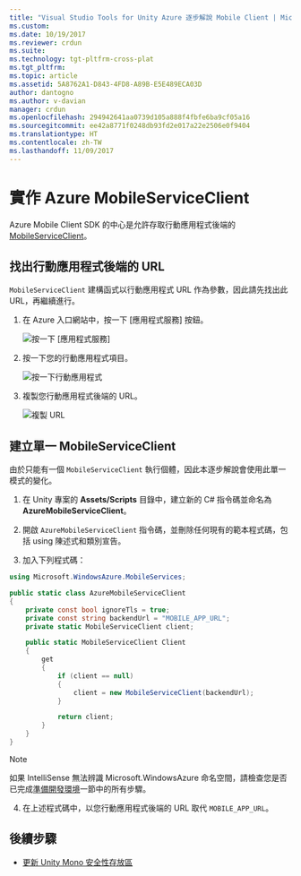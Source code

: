 ```yaml
---
title: "Visual Studio Tools for Unity Azure 逐步解說 Mobile Client | Microsoft Docs"
ms.custom: 
ms.date: 10/19/2017
ms.reviewer: crdun
ms.suite: 
ms.technology: tgt-pltfrm-cross-plat
ms.tgt_pltfrm: 
ms.topic: article
ms.assetid: 5A8762A1-D843-4FD8-A89B-E5E489ECA03D
author: dantogno
ms.author: v-davian
manager: crdun
ms.openlocfilehash: 294942641aa0739d105a888f4fbfe6ba9cf05a16
ms.sourcegitcommit: ee42a8771f0248db93fd2e017a22e2506e0f9404
ms.translationtype: HT
ms.contentlocale: zh-TW
ms.lasthandoff: 11/09/2017
---
```

# <a name="implement-the-azure-mobileserviceclient"></a>實作 Azure MobileServiceClient

Azure Mobile Client SDK 的中心是允許存取行動應用程式後端的 <a href="https://msdn.microsoft.com/en-us/library/azure/microsoft.windowsazure.mobileservices.mobileserviceclient(v=azure.10).aspx">MobileServiceClient</a>。

## <a name="locate-the-url-of-the-mobile-app-backend"></a>找出行動應用程式後端的 URL

`MobileServiceClient` 建構函式以行動應用程式 URL 作為參數，因此請先找出此 URL，再繼續進行。

1. 在 Azure 入口網站中，按一下 [應用程式服務] 按鈕。

    ![按一下 [應用程式服務]](media/vstu_azure-implement-azure-mobileserviceclient-image1.png)

2. 按一下您的行動應用程式項目。

    ![按一下行動應用程式](media/vstu_azure-implement-azure-mobileserviceclient-image2.png)

3. 複製您行動應用程式後端的 URL。

    ![複製 URL](media/vstu_azure-implement-azure-mobileserviceclient-image3.png)

## <a name="create-the-mobileserviceclient-singleton"></a>建立單一 MobileServiceClient

由於只能有一個 `MobileServiceClient` 執行個體，因此本逐步解說會使用此單一模式的變化。

1. 在 Unity 專案的 **Assets/Scripts** 目錄中，建立新的 C# 指令碼並命名為 **AzureMobileServiceClient**。

2. 開啟 `AzureMobileServiceClient` 指令碼，並刪除任何現有的範本程式碼，包括 using 陳述式和類別宣告。

3. 加入下列程式碼：

  ```csharp
  using Microsoft.WindowsAzure.MobileServices;

  public static class AzureMobileServiceClient
  {
      private const bool ignoreTls = true;
      private const string backendUrl = "MOBILE_APP_URL";
      private static MobileServiceClient client;

      public static MobileServiceClient Client
      {
          get
          {
              if (client == null)
              {
                  client = new MobileServiceClient(backendUrl);
              }

              return client;
          }
      }
  }
  ```

  > [!NOTE]
  > 如果 IntelliSense 無法辨識 Microsoft.WindowsAzure 命名空間，請檢查您是否已完成[準備開發環境]()一節中的所有步驟。

4. 在上述程式碼中，以您行動應用程式後端的 URL 取代 `MOBILE_APP_URL`。

## <a name="next-step"></a>後續步驟

* [更新 Unity Mono 安全性存放區](visual-studio-tools-for-unity-azure-security.md)
